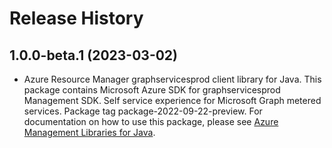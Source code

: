 # Release History

## 1.0.0-beta.1 (2023-03-02)

- Azure Resource Manager graphservicesprod client library for Java. This package contains Microsoft Azure SDK for graphservicesprod Management SDK. Self service experience for Microsoft Graph metered services. Package tag package-2022-09-22-preview. For documentation on how to use this package, please see [Azure Management Libraries for Java](https://aka.ms/azsdk/java/mgmt).

